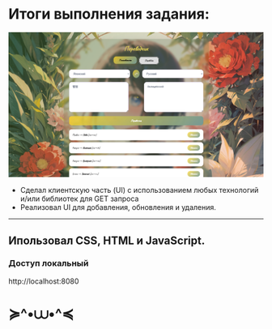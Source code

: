 # Итоги выполнения задания:

![1746445509682](image/README/1746445509682.png)

* Сделал клиентскую часть (UI) с использованием любых технологий и/или библиотек для GET запроса
* Реализовал UI для добавления, обновления и удаления.

---

## Ипользовал CSS, HTML и JavaScript.

### Доступ локальный

http://localhost:8080

# ≽^•⩊•^≼
